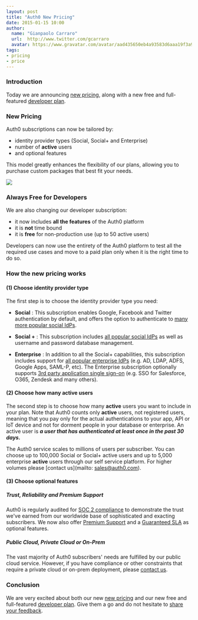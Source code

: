 ```yaml
---
layout: post
title: "Auth0 New Pricing"
date: 2015-01-15 10:00
author:
  name: "Gianpaolo Carraro"
  url:  http://www.twitter.com/gcarraro
  avatar: https://www.gravatar.com/avatar/aad435650eb4a93583d6aaa19f3a91f4.png?s=60
tags:
- pricing
- price
---
```


### Introduction

Today we are announcing [new pricing](https://auth0.com/pricing), along with a new free and full-featured [developer plan](https://auth0.com/signup).

### New Pricing

Auth0 subscriptions can now be tailored by:

* identity provider types (Social, Social+ and Enterprise) 
* number of __active__ users 
* and optional features 

This model greatly enhances the flexibility of our plans, allowing you to purchase custom packages that best fit your needs.

![](https://cloudup.com/c5J8aAgPBa2+)

### Always Free for Developers 

We are also changing our developer subscription: 

* it now includes **all the features** of the Auth0 platform
* it is **not** time bound
* it is **free** for non-production use (up to 50 active users)  

Developers can now use the entirety of the Auth0 platform to test all the required use cases and move to a paid plan only when it is the right time to do so. 
<!-- more -->

### How the new pricing works 

#### (1) Choose identity provider type

The first step is to choose the identity provider type you need:

* **Social** : This subscription enables Google, Facebook and Twitter authentication by default, and offers the option to authenticate to [many more popular social IdPs](https://docs.auth0.com/identityproviders).

* **Social +** : This subscription includes [all popular social IdPs](https://docs.auth0.com/identityproviders) as well as username and password database management. 

* **Enterprise** : In addition to all the Social+ capabilities, this subscription includes support for [all popular enterprise IdPs](https://docs.auth0.com/identityproviders) (e.g. AD, LDAP, ADFS, Google Apps, SAML-P, etc).  The Enterprise subscription optionally supports [3rd party application single sign-on](https://docs.auth0.com/sso) (e.g. SSO for Salesforce, O365, Zendesk and many others). 


#### (2) Choose how many active users

The second step is to choose how many __active__ users you want to include in your plan. Note that Auth0 counts only __active__ users, not registered users, meaning that you pay only for the actual authentications to your app, API or IoT device and not for dorment people in your database or enterprise. An active user is ___a user that has authenticated at least once in the past 30 days.___ 

The Auth0 service scales to millions of users per subscriber.  You can choose up to 100,000 Social or Social+ active users and up to 5,000 enterprise __active__ users through our self service platform.  For higher volumes please [contact us](mailto: sales@auth0.com).

#### (3) Choose optional features

##### Trust, Reliability and Premium Support
Auth0 is regularly audited for [SOC 2 compliance](http://en.wikipedia.org/wiki/Service_Organization_Controls) to demonstrate the trust we've earned from our worldwide base of sophisticated and exacting subscribers.  We now also offer [Premium Support](https://auth0.com) and a [Guaranteed SLA](https://auth0.com) as optional features.

##### Public Cloud, Private Cloud or On-Prem
The vast majority of Auth0 subscribers' needs are fulfilled by our public cloud service.  However, if you have compliance or other constraints that require a private cloud or on-prem deployment, please [contact us](mailto:sales@auth0.com).

### Conclusion

We are very excited about both our new [new pricing](https://auth0.com/pricing) and our new free and full-featured [developer plan](https://auth0.com/signup). Give them a go and do not hesitate to [share your feedback](mailto:sales@auth0.com).  

